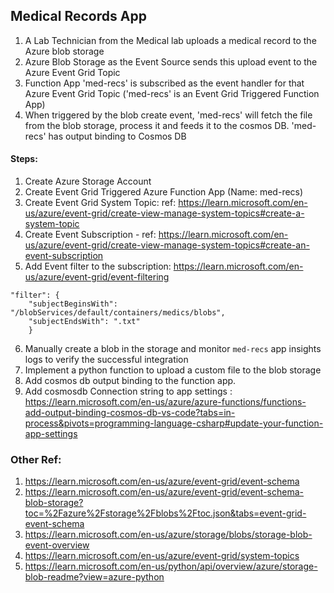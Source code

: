 ## Medical Records App


1. A Lab Technician from the Medical lab uploads a medical record to the Azure blob storage
2. Azure Blob Storage as the Event Source sends this upload event to the Azure Event Grid Topic
3. Function App 'med-recs' is subscribed as the event handler for that Azure Event Grid Topic ('med-recs' is an Event Grid Triggered Function App)
4. When triggered by the blob create event, 'med-recs' will fetch the file from the blob storage, process it and feeds it to the cosmos DB. 'med-recs' has output binding to Cosmos DB


#### Steps:

1. Create Azure Storage Account
2. Create Event Grid Triggered Azure Function App (Name: med-recs)
3. Create Event Grid System Topic: ref: https://learn.microsoft.com/en-us/azure/event-grid/create-view-manage-system-topics#create-a-system-topic
4. Create Event Subscription - ref: https://learn.microsoft.com/en-us/azure/event-grid/create-view-manage-system-topics#create-an-event-subscription 
5. Add Event filter to the subscription: https://learn.microsoft.com/en-us/azure/event-grid/event-filtering
```
"filter": {
    "subjectBeginsWith": "/blobServices/default/containers/medics/blobs",
    "subjectEndsWith": ".txt"
    }
```
6. Manually create a blob in the storage and monitor `med-recs` app insights logs to verify the successful integration
7. Implement a python function to upload a custom file to the blob storage
8. Add cosmos db output binding to the function app.
9. Add cosmosdb Connection string to app settings : https://learn.microsoft.com/en-us/azure/azure-functions/functions-add-output-binding-cosmos-db-vs-code?tabs=in-process&pivots=programming-language-csharp#update-your-function-app-settings


### Other Ref:

1. https://learn.microsoft.com/en-us/azure/event-grid/event-schema
2. https://learn.microsoft.com/en-us/azure/event-grid/event-schema-blob-storage?toc=%2Fazure%2Fstorage%2Fblobs%2Ftoc.json&tabs=event-grid-event-schema
3. https://learn.microsoft.com/en-us/azure/storage/blobs/storage-blob-event-overview
4. https://learn.microsoft.com/en-us/azure/event-grid/system-topics
5. https://learn.microsoft.com/en-us/python/api/overview/azure/storage-blob-readme?view=azure-python
